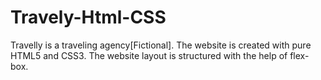# Travely-Html-CSS
Travelly is a traveling agency[Fictional]. The website is created with pure HTML5 and CSS3. The website layout is structured with the help of flex-box.
